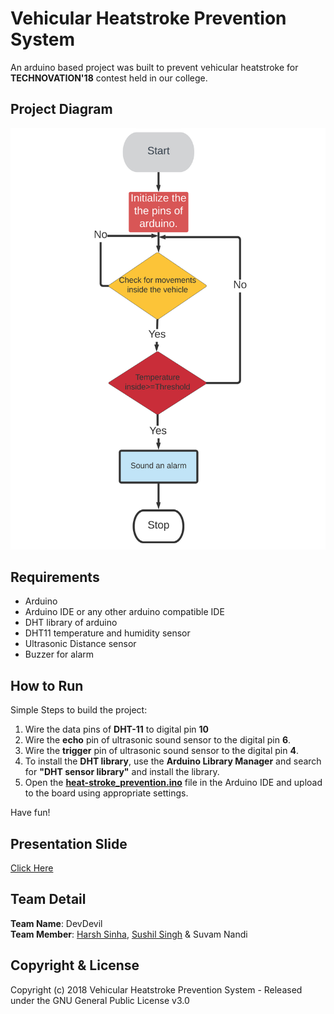 # Vehicular Heatstroke Prevention System

An arduino based project was built to prevent vehicular heatstroke for **TECHNOVATION'18** contest held in our college.

## Project Diagram

![images](diagram/project_diagram.png)

## Requirements

+ Arduino
+ Arduino IDE or any other arduino compatible IDE
+ DHT library of arduino
+ DHT11 temperature and humidity sensor
+ Ultrasonic Distance sensor
+ Buzzer for alarm

## How to Run

Simple Steps to build the project:
  1. Wire the data pins of **DHT-11** to digital pin **10**
  2. Wire the **echo** pin of ultrasonic sound sensor to the digital pin **6**.
  3. Wire the **trigger** pin of ultrasonic sound sensor to the digital pin **4**.
  4. To install the **DHT library**, use the **Arduino Library Manager** and search for **"DHT sensor library"** and install the library.
  5. Open the **[heat-stroke_prevention.ino](https://github.com/OddExtension5/VHP-System/blob/master/heat-stroke-prevention.ino)** file in the Arduino IDE and upload to the board using appropriate settings.

Have fun!

## Presentation Slide

[Click Here](https://drive.google.com/file/d/104OVII8ae-Y-MgcjQlznzIDWqikezyMM/view?usp=sharing)

## Team Detail

**Team Name**: DevDevil <br/>
**Team Member**: [Harsh Sinha](https://github.com/justarandomcontributor), [Sushil Singh](https://github.com/OddExtension5) & Suvam Nandi

## Copyright & License
Copyright (c) 2018 Vehicular Heatstroke Prevention System - Released under the GNU General Public License v3.0
